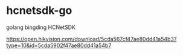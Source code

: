 # hcnetsdk-go
golang bingding HCNetSDK

https://open.hikvision.com/download/5cda567cf47ae80dd41a54b3?type=10&id=5cda5902f47ae80dd41a54b7